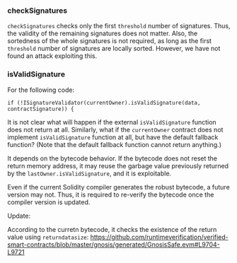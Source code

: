 ### checkSignatures

`checkSignatures` checks only the first `threshold` number of signatures.
Thus, the validity of the remaining signatures does not matter.
Also, the sortedness of the whole signatures is not required, as long as the first `threshold` number of signatures are locally sorted.
However, we have not found an attack exploiting this.

### isValidSignature

For the following code:
```
if (!ISignatureValidator(currentOwner).isValidSignature(data, contractSignature)) {
```
It is not clear what will happen if the external `isValidSignature` function does not return at all.
Similarly, what if the `currentOwner` contract does not implement `isValidSignature` function at all, but have the default fallback function? (Note that the default fallback function cannot return anything.)

It depends on the bytecode behavior.
If the bytecode does not reset the return memory address, it may reuse the garbage value previously returned by the `lastOwner.isValidSignature`, and it is exploitable.

Even if the current Solidity compiler generates the robust bytecode, a future version may not.
Thus, it is required to re-verify the bytecode once the compiler version is updated.

Update:

According to the curretn bytecode, it checks the existence of the return value using `returndatasize`:
https://github.com/runtimeverification/verified-smart-contracts/blob/master/gnosis/generated/GnosisSafe.evm#L9704-L9721
